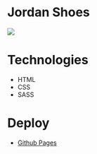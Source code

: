 # Jordan Shoes
<img src="https://media.discordapp.net/attachments/1187767249868701706/1189302277027139665/image.png?ex=659dab0f&is=658b360f&hm=984b6fbf45c46e2cec890dec12d3b6e780e0b91eb00dbeed77d9ad64c50388b3&=&format=webp&quality=lossless&width=776&height=436">

# Technologies
- HTML
- CSS
- SASS

# Deploy 
- [Github Pages](https://k4ik.gitbub.io/jordan-shoes)